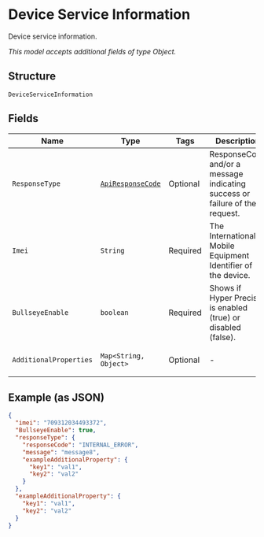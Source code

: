 
# Device Service Information

Device service information.

*This model accepts additional fields of type Object.*

## Structure

`DeviceServiceInformation`

## Fields

| Name | Type | Tags | Description | Getter | Setter |
|  --- | --- | --- | --- | --- | --- |
| `ResponseType` | [`ApiResponseCode`](../../doc/models/api-response-code.md) | Optional | ResponseCode and/or a message indicating success or failure of the request. | ApiResponseCode getResponseType() | setResponseType(ApiResponseCode responseType) |
| `Imei` | `String` | Required | The International Mobile Equipment Identifier of the device. | String getImei() | setImei(String imei) |
| `BullseyeEnable` | `boolean` | Required | Shows if Hyper Precise is enabled (true) or disabled (false). | boolean getBullseyeEnable() | setBullseyeEnable(boolean bullseyeEnable) |
| `AdditionalProperties` | `Map<String, Object>` | Optional | - | Object getAdditionalProperty(String key) | additionalProperty(String key, Object value) |

## Example (as JSON)

```json
{
  "imei": "709312034493372",
  "BullseyeEnable": true,
  "responseType": {
    "responseCode": "INTERNAL_ERROR",
    "message": "message8",
    "exampleAdditionalProperty": {
      "key1": "val1",
      "key2": "val2"
    }
  },
  "exampleAdditionalProperty": {
    "key1": "val1",
    "key2": "val2"
  }
}
```

